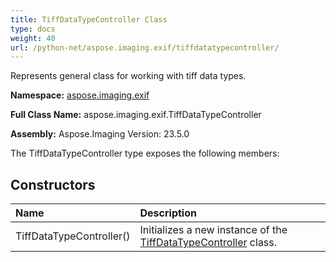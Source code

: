 ```yaml
---
title: TiffDataTypeController Class
type: docs
weight: 40
url: /python-net/aspose.imaging.exif/tiffdatatypecontroller/
---
```


Represents general class for working with tiff data types.

**Namespace:** [aspose.imaging.exif](/imaging/python-net/aspose.imaging.exif/)

**Full Class Name:** aspose.imaging.exif.TiffDataTypeController

**Assembly:**  Aspose.Imaging Version: 23.5.0

The TiffDataTypeController type exposes the following members:
## **Constructors**
|**Name**|**Description**|
| :- | :- |
|TiffDataTypeController()|Initializes a new instance of the [TiffDataTypeController](/imaging/python-net/aspose.imaging.exif/tiffdatatypecontroller/) class.|
